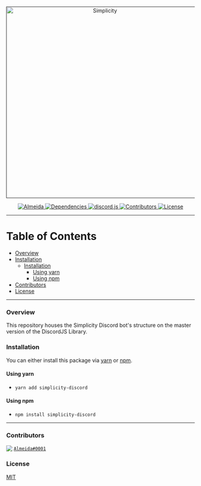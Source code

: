 <p align="center">
  <a title="Simplicity Discord server" href="" target="_blank">
    <img src="https://i.imgur.com/dnwEZhc.png" width="512" alt="Simplicity" />
  </a>
</p>
<p align="center">
  <a title="Code Style" href="https://www.npmjs.com/package/eslint-config-almeida" target="_blank">
    <img src="https://img.shields.io/badge/code%20style-almeida-brightgreen.svg?style=flat-square" alt="Almeida">
  </a>
  <a title="Dependencies" href="https://david-dm.org/SimplicityDiscord/simplicity-discord" target="_blank">
    <img src="https://david-dm.org/SimplicityDiscord/simplicity-discord.svg?style=flat-square" alt="Dependencies">
  </a>
  <a title="Library" target="_blank" href="https://discord.js.org/#/">
    <img src="https://img.shields.io/badge/library-discord.js-blue.svg?style=flat-square" alt="discord.js">
  </a>
  <a title="Contributors" href="https://github.com/SimplicityDiscord/simplicity-discord/contributors" target="_blank">
    <img src="https://img.shields.io/github/contributors/SimplicityDiscord/simplicity-discord.svg?style=flat-square" alt="Contributors" />
  </a>
  <a title="License" href="https://github.com/dbm-network/mods/blob/master/LICENSE.md" target="_blank">
    <img src="https://img.shields.io/github/license/dbm-network/mods.svg?style=flat-square" alt="License" />
  </a>
</p>

** **

# Table of Contents

- [Overview](#overview)
- [Installation](#installation)
  - [Installation](#installation)
    - [Using yarn](#using-yarn)
    - [Using npm](#using-npm)
- [Contributors](#contributors)
- [License](#license)
** **

### Overview

This repository houses the Simplicity Discord bot's structure on the master version of the DiscordJS Library.

### Installation

You can either install this package via [yarn](#using-yarn) or [npm](#using-npm). 

#### Using yarn

- `yarn add simplicity-discord`

#### Using npm

- `npm install simplicity-discord`

** **

### Contributors

<div>
  <img src="https://cdn.discordapp.com/avatars/385132696135008259/a_7e7e39d2c1d00ba12352a916e3ae3af2.gif?size=20" style="vertical-align:bottom;" />
  <a href="https://discordapp.com/users/385132696135008259"><code>Almeida#0001</code></a>
</div>

### License
[MIT](LICENSE)
